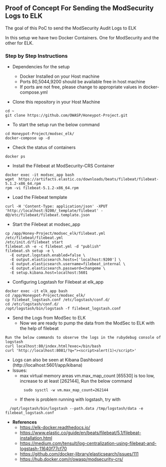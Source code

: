 ## Proof of Concept For Sending the ModSecurity Logs to ELK 

The goal of this PoC to send the ModSecurity Audit Logs to ELK

In this setup we have two Docker Containers. One for ModSecurity and the other for ELK. 
### Step by Step Instructions
* Dependencies for the setup
    * Docker Installed on your Host machine
    * Ports 80,5044,9200 should be available free in host machine
    * If ports are not free, please change to appropriate values in docker-compose.yml

*   Clone this repository in your Host Machine
```
cd ~
git clone https://github.com/OWASP/Honeypot-Project.git
```
*   To start the setup run the below command
```
cd Honeypot-Project/modsec_elk/
docker-compose up -d
```
*  Check the status of containers 
```
docker ps
```
*  Install the Filebeat at ModSecurity-CRS Container
```
docker exec -it modsec_app bash
wget  https://artifacts.elastic.co/downloads/beats/filebeat/filebeat-5.1.2-x86_64.rpm
rpm -vi filebeat-5.1.2-x86_64.rpm
```
*  Load the Filebeat template 
```
curl -H 'Content-Type: application/json' -XPUT 'http://localhost:9200/_template/filebeat' -d@/etc/filebeat/filebeat.template.json
```
*  Start the Filebeat at modsec_app
```
cp /app/Honey-Project/modsec_elk/filebeat.yml /etc/filebeat/filebeat.yml
/etc/init.d/filebeat start
filebeat.sh -e -c filebeat.yml -d "publish"
filebeat.sh setup -e \
  -E output.logstash.enabled=false \
  -E output.elasticsearch.hosts=['localhost:9200'] \
  -E output.elasticsearch.username=filebeat_internal \
  -E output.elasticsearch.password=changeme \
  -E setup.kibana.host=localhost:5601
```
*  Configuring  Logstash for Filebeat at elk_app
```
docker exec -it elk_app bash
cd /app/Honeypot-Project/modsec_elk/
cp filebeat_logstash.conf /etc/logstash/conf.d/
cd /etc/logstash/conf.d/
/opt/logstash/bin/logstash -f filebeat_logstash.conf
```
*  Send the Logs from ModSec to ELK 
    * Now we are ready to pump the data from the ModSec to ELK with the help of filebeat   
```
Run the below commands to observe the logs in the rubydebug console of logstash
curl localhost:80/index.html?exec=/bin/bash
curl 'http://localhost:8081/?q="><script>alert(1)</script>'
```
*  Logs can also be seen at Kibana Dashboard (http://localhost:5601/app/kibana)
*  Issues:
   * max virtual memory areas vm.max_map_count [65530] is too low, increase to at least [262144], Run the below command 
   ```
        sudo sysctl -w vm.max_map_count=262144
   ```
   * If there is problem running with logstash, try with 
  ```
    /opt/logstash/bin/logstash --path.data /tmp/logstash/data -e filebeat_logstash.conf
```
* **References**
    * https://elk-docker.readthedocs.io/
    * https://www.elastic.co/guide/en/beats/filebeat/5.1/filebeat-installation.html
    * https://medium.com/tensult/log-centralization-using-filebeat-and-logstash-11640f77cf70  
    * https://github.com/docker-library/elasticsearch/issues/111
    * https://hub.docker.com/r/owasp/modsecurity-crs/
    


